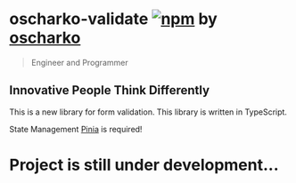# oscharko-validate [![npm](https://img.shields.io/npm/v/oscharko-validate)](https://www.npmjs.com/package/oscharko-form-validation) by [oscharko](https://oscharko.de)
> Engineer and Programmer
## Innovative People Think Differently

This is a new library for form validation. This library is written in TypeScript.

State Management [Pinia](https://www.npmjs.com/package/pinia) is required!

# Project is still under development...
